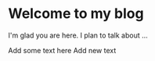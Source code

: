 # Welcome to my blog

I'm glad you are here. I plan to talk about ...

Add some text here
Add new text

